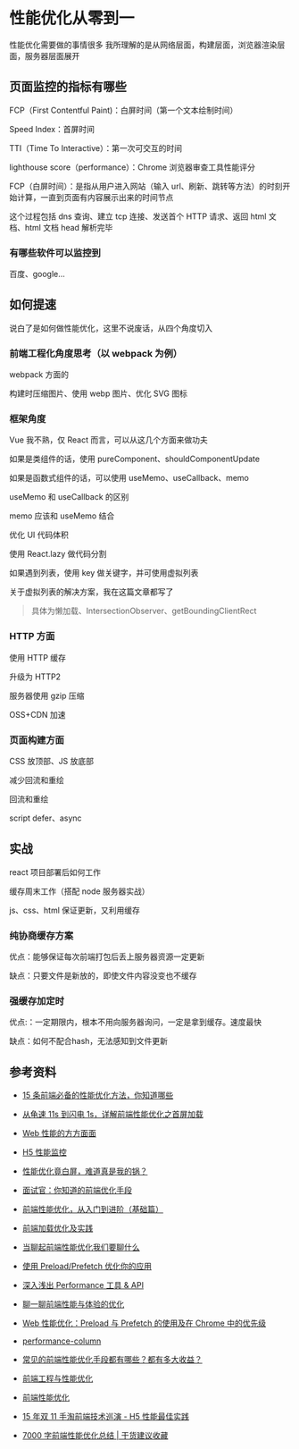 # 性能优化从零到一

性能优化需要做的事情很多
我所理解的是从网络层面，构建层面，浏览器渲染层面，服务器层面展开





## 页面监控的指标有哪些

FCP（First Contentful Paint)：白屏时间（第一个文本绘制时间）

Speed Index：首屏时间

TTI（Time To Interactive）：第一次可交互的时间

lighthouse score（performance）：Chrome 浏览器审查工具性能评分

FCP（白屏时间）：是指从用户进入网站（输入 url、刷新、跳转等方法）的时刻开始计算，一直到页面有内容展示出来的时间节点

这个过程包括 dns 查询、建立 tcp 连接、发送首个 HTTP 请求、返回 html 文档、html 文档 head 解析完毕

### 有哪些软件可以监控到

百度、google...



## 如何提速

说白了是如何做性能优化，这里不说废话，从四个角度切入

### 前端工程化角度思考（以 webpack 为例）

 webpack 方面的

构建时压缩图片、使用 webp 图片、优化 SVG 图标

### 框架角度

Vue 我不熟，仅 React 而言，可以从这几个方面来做功夫

如果是类组件的话，使用 pureComponent、shouldComponentUpdate

如果是函数式组件的话，可以使用 useMemo、useCallback、memo

 useMemo 和 useCallback 的区别

 memo 应该和 useMemo 结合

优化 UI 代码体积

使用 React.lazy 做代码分割

如果遇到列表，使用 key 做关键字，并可使用虚拟列表

 关于虚拟列表的解决方案，我在这篇文章都写了

> 具体为懒加载、IntersectionObserver、getBoundingClientRect

### HTTP 方面

使用 HTTP 缓存

升级为 HTTP2

服务器使用 gzip 压缩

OSS+CDN 加速

### 页面构建方面

CSS 放顶部、JS 放底部

减少回流和重绘

 回流和重绘

script defer、async









## 实战

react 项目部署后如何工作

缓存周末工作（搭配 node 服务器实战）

js、css、html 保证更新，又利用缓存





### 纯协商缓存方案

优点：能够保证每次前端打包后丢上服务器资源一定更新

缺点：只要文件是新放的，即使文件内容没变也不缓存



### 强缓存加定时

优点:：一定期限内，根本不用向服务器询问，一定是拿到缓存。速度最快

缺点：如何不配合hash，无法感知到文件更新



## 参考资料

-   [15 条前端必备的性能优化方法，你知道哪些](https://zhuanlan.zhihu.com/p/85310910)

-   [从龟速 11s 到闪电 1s，详解前端性能优化之首屏加载](https://mp.weixin.qq.com/s/CE4uUUEufCUvXx5HZJxJBw)

-   [Web 性能的方方面面](https://github.com/laoqiren/web-performance)

-   [H5 性能监控](https://zhuanlan.zhihu.com/p/400429457?utm_source=wechat_session&utm_medium=social&utm_oi=56197411504128)

-   [性能优化竟白屏，难道真是我的锅？](https://mp.weixin.qq.com/s/nXFNSi77qtlGbmhiouUvJw)

-   [面试官：你知道的前端优化手段](https://mp.weixin.qq.com/s/_PhDlEBUF7YhP0UpXdMX8A)

-   [前端性能优化，从入门到进阶（基础篇）](https://zhuanlan.zhihu.com/p/78053275)

-   [前端加载优化及实践](https://developers.weixin.qq.com/community/develop/article/doc/00062cad124c8867cf380f64156c13)

-   [当聊起前端性能优化我们要聊什么](https://zhuanlan.zhihu.com/p/263467359)

-   [使用 Preload/Prefetch 优化你的应用](https://zhuanlan.zhihu.com/p/48521680)

-   [深入浅出 Performance 工具 & API](https://mp.weixin.qq.com/s/VZ0evkv-2590-DCuBL-Zlw)

-   [聊一聊前端性能与体验的优化](https://mp.weixin.qq.com/s/du8IG-pVo2c_z3P4lyBuWw)

-   [Web 性能优化：Preload 与 Prefetch 的使用及在 Chrome 中的优先级](https://blog.fundebug.com/2019/04/11/understand-preload-and-prefetch/)

-   [performance-column](https://github.com/barretlee/performance-column)

-   [常见的前端性能优化手段都有哪些？都有多大收益？](https://www.zhihu.com/question/40505685)

-   [前端工程与性能优化](https://github.com/fouber/blog/issues/3)

-   [前端性能优化](https://mp.weixin.qq.com/s/J60NkG8A_E-vI3RpKQSTmw)

-   [15 年双 11 手淘前端技术巡演 - H5 性能最佳实践](https://github.com/amfe/article/issues/21#)

-   [7000 字前端性能优化总结 | 干货建议收藏](https://mp.weixin.qq.com/s/aByfm9pnp5IPaz8zJyTuYg)
